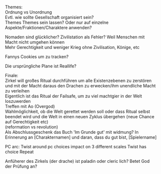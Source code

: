 Themes:  
Ordnung vs Unordnung  
Evtl. wie sollte Gesellschaft organisiert sein?  
Themes Themes sein lassen? Oder nur auf einzelne Aspekte/Fraktionen/Charaktere anwenden?
 
Nomaden sind glücklicher? Zivilistation als Fehler? Weil Menschen mit Macht nicht umgehen können  
Mehr Gerechtigkeit und weniger Krieg ohne Zivilisation, Könige, etc
   

Fannys Cookies um zu tracken?
 
Die ursprüngliche Plane ist Reallife?
 
Finale:  
Zirkel will großes Ritual durchführen um alle Existenzebenen zu zerstören und mit der Macht daraus den Drachen zu erwecken/ihm unendliche Macht zu verleihen  
Eigentlich ist das Ritual der Failsafe, um zu viel machtgier in der Welt loszuwerden  
Treffen mit Ao (Overgod)  
Wahlmöglichkeit, ob die Welt gerettet werden soll oder dass Ritual selbst beendet wird und die Welt in einen neuen Zyklus übergehen (neue Chance auf Gerechtigkeit etc)  
(reformation vs revolution)  
Als Abschlussgeschenk das Buch 'Im Grunde gut' mit widmung? In Erinnerung an [Charakternamen] und daran, dass du gut bist, [Spielername]

PC arc:
Twist around pc choices
impact on 3 different scales
Twist has choice
Repeat

Anfüherer des Zirkels (der drache) ist paladin oder cleric lich? Betet God der Prüfung an?